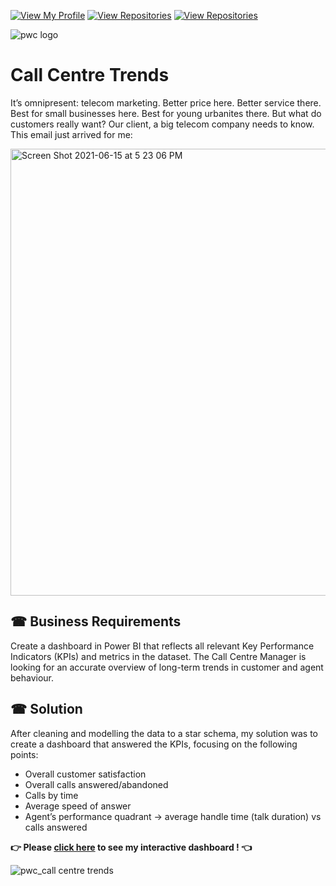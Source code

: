 [![View My Profile](https://img.shields.io/badge/View-My_Profile-green?logo=GitHub)](https://github.com/jiaqiyu1)
[![View Repositories](https://img.shields.io/badge/View-My_Portfolio-red?logo=GitHub)](https://github.com/jiaqiyu1/Portfolio_Guide)
[![View Repositories](https://img.shields.io/badge/View-My_Repositories-blue?logo=GitHub)](https://github.com/jiaqiyu1?tab=repositories)



![pwc logo](https://github.com/jiaqiyu1/PortfolioProject/assets/84236678/db5f6928-8006-448d-a8ff-70c836495bfc)
# Call Centre Trends 

It’s omnipresent: telecom marketing. Better price here. Better service there. Best for small businesses here. Best for young urbanites there. But what do customers really want? Our client, a big telecom company needs to know. This email just arrived for me:

<img width="715" alt="Screen Shot 2021-06-15 at 5 23 06 PM" src="https://github.com/jiaqiyu1/PortfolioProject/assets/84236678/963b02b3-d708-4163-baaf-8151cfa55cd6">

## ☎ Business Requirements
Create a dashboard in Power BI that reflects all relevant Key Performance Indicators (KPIs) and metrics in the dataset. The Call Centre Manager is looking for an accurate overview of long-term trends in customer and agent behaviour.

## ☎ Solution
After cleaning and modelling the data to a star schema, my solution was to create a dashboard that answered the KPIs,
focusing on the following points:
* Overall customer satisfaction
* Overall calls answered/abandoned
* Calls by time
* Average speed of answer
* Agent’s performance quadrant -> average handle time (talk duration) vs calls answered

**👉 Please [click here](https://app.powerbi.com/view?r=eyJrIjoiMTBlMDgxOWYtODQyNC00YTQyLWE4NDQtMGI5Yzg0MDNjMjA2IiwidCI6ImNiOTAzNDgyLWU1MGYtNDlkNC1hMDlhLTFiYTIzMjc1MTFhNiJ9) to see my interactive dashboard ! 👈**

![pwc_call centre trends](https://github.com/jiaqiyu1/PortfolioProject/assets/84236678/4c726d09-2341-4eed-8a1a-9d4ca0876d27)

